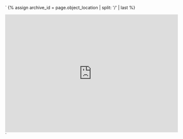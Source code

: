 `<!-- embeds an IA book reader object for a parent or non-compound object :) -->
{% assign archive_id = page.object_location | split: '/' | last %}
<div class="ratio ratio-4x3" >
    <iframe src="https://archive.org/embed/{{ archive_id }}" width="560" height="384" frameborder="0" webkitallowfullscreen="true" mozallowfullscreen="true" allowfullscreen></iframe>
</div>`